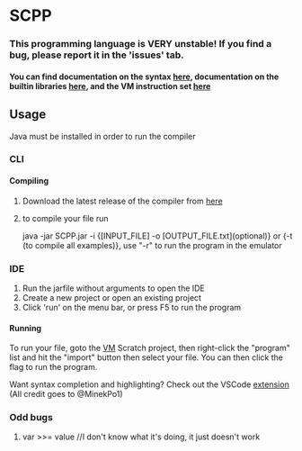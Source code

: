 # SCPP


### This programming language is **VERY** unstable! If you find a bug, please report it in the 'issues' tab.
#### You can find documentation on the syntax [here](Syntax.md), documentation on the builtin libraries [here](Libraries.md), and the VM instruction set [here](SLVM%20Bytecode.md)

## Usage
Java must be installed in order to run the compiler
### CLI
#### Compiling 
1. Download the latest release of the compiler from [here](https://github.com/Its-Jakey/SCPP/releases)
2. to compile your file run

    java -jar SCPP.jar -i {[INPUT_FILE] -o [OUTPUT_FILE.txt]\(optional)} or {-t (to compile all examples)}, use "-r" to run the program in the emulator
### IDE
1. Run the jarfile without arguments to open the IDE
2. Create a new project or open an existing project
3. Click 'run' on the menu bar, or press F5 to run the program
#### Running
To run your file, goto the [VM](https://scratch.mit.edu/projects/697633215/editor/) Scratch project, then right-click the "program" list and hit the "import" button then select your file. You can then click the flag to run the program.

Want syntax completion and highlighting? Check out the VSCode [extension](https://marketplace.visualstudio.com/items?itemName=minekpo1.scpp-vscode) (All credit goes to @MinekPo1)


### Odd bugs
1. var >>= value //I don't know what it's doing, it just doesn't work